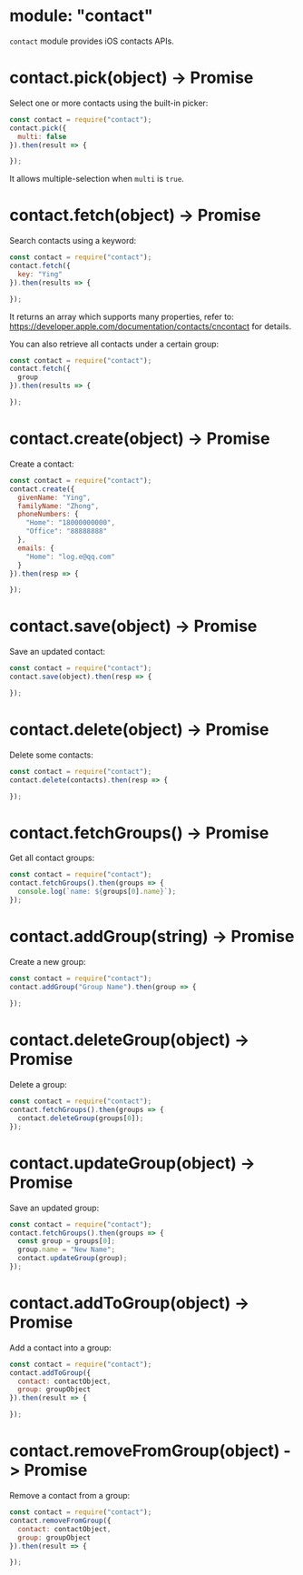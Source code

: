 # module: "contact"

`contact` module provides iOS contacts APIs.

# contact.pick(object) -> Promise

Select one or more contacts using the built-in picker:

```js
const contact = require("contact");
contact.pick({
  multi: false
}).then(result => {

});
```

It allows multiple-selection when `multi` is `true`.

# contact.fetch(object) -> Promise

Search contacts using a keyword:

```js
const contact = require("contact");
contact.fetch({
  key: "Ying"
}).then(results => {

});
```

It returns an array which supports many properties, refer to: https://developer.apple.com/documentation/contacts/cncontact for details.

You can also retrieve all contacts under a certain group:

```js
const contact = require("contact");
contact.fetch({
  group
}).then(results => {

});
```

# contact.create(object) -> Promise

Create a contact:

```js
const contact = require("contact");
contact.create({
  givenName: "Ying",
  familyName: "Zhong",
  phoneNumbers: {
    "Home": "18000000000",
    "Office": "88888888"
  },
  emails: {
    "Home": "log.e@qq.com"
  }
}).then(resp => {

});
```

# contact.save(object) -> Promise

Save an updated contact:

```js
const contact = require("contact");
contact.save(object).then(resp => {

});
```

# contact.delete(object) -> Promise

Delete some contacts:

```js
const contact = require("contact");
contact.delete(contacts).then(resp => {

});
```

# contact.fetchGroups() -> Promise

Get all contact groups:

```js
const contact = require("contact");
contact.fetchGroups().then(groups => {
  console.log(`name: ${groups[0].name}`);
});
```

# contact.addGroup(string) -> Promise

Create a new group:

```js
const contact = require("contact");
contact.addGroup("Group Name").then(group => {
  
});
```

# contact.deleteGroup(object) -> Promise

Delete a group:

```js
const contact = require("contact");
contact.fetchGroups().then(groups => {
  contact.deleteGroup(groups[0]);
});
```

# contact.updateGroup(object) -> Promise

Save an updated group:

```js
const contact = require("contact");
contact.fetchGroups().then(groups => {
  const group = groups[0];
  group.name = "New Name";
  contact.updateGroup(group);
});
```

# contact.addToGroup(object) -> Promise

Add a contact into a group:

```js
const contact = require("contact");
contact.addToGroup({
  contact: contactObject,
  group: groupObject
}).then(result => {

});
```

# contact.removeFromGroup(object) -> Promise

Remove a contact from a group:

```js
const contact = require("contact");
contact.removeFromGroup({
  contact: contactObject,
  group: groupObject
}).then(result => {

});
```
